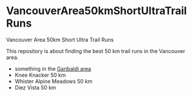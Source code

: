 # VancouverArea50kmShortUltraTrailRuns
Vancouver Area 50km Short Ultra Trail Runs

This repository is about finding the best 50 km trail runs in the Vancouver area.

- something in the [Garibaldi area](https://github.com/lukasc-ubc/VancouverArea50kmShortUltraTrailRuns/tree/master/ElfinLakeDiamondHeadMamquamLake_v1)
- Knee Knacker 50 km
- Whister Alpine Meadows 50 km
- Diez Vista 50 km

